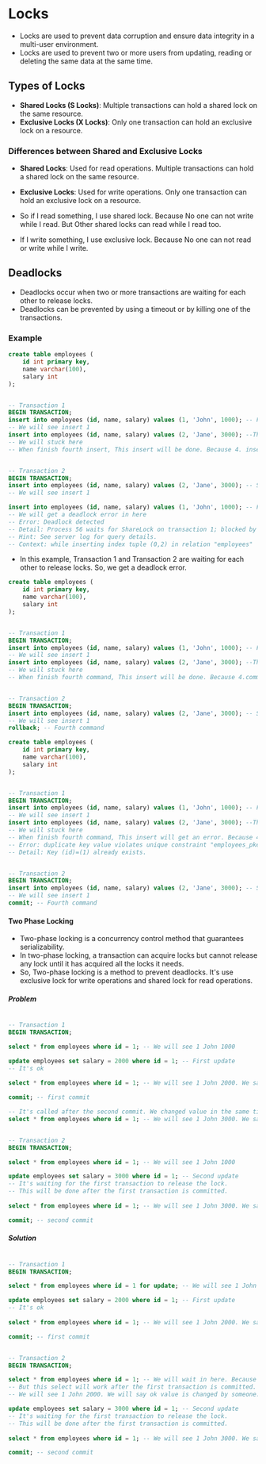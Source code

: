 # Locks
- Locks are used to prevent data corruption and ensure data integrity in a multi-user environment.
- Locks are used to prevent two or more users from updating, reading or deleting the same data at the same time.

## Types of Locks
- **Shared Locks (S Locks)**: Multiple transactions can hold a shared lock on the same resource.
- **Exclusive Locks (X Locks)**: Only one transaction can hold an exclusive lock on a resource.

### Differences between Shared and Exclusive Locks
- **Shared Locks**: Used for read operations. Multiple transactions can hold a shared lock on the same resource.
- **Exclusive Locks**: Used for write operations. Only one transaction can hold an exclusive lock on a resource.

- So if I read something, I use shared lock. Because No one can not write while I read. But Other shared locks can read while I read too.
- If I write something, I use exclusive lock. Because No one can not read or write while I write.

## Deadlocks
- Deadlocks occur when two or more transactions are waiting for each other to release locks.
- Deadlocks can be prevented by using a timeout or by killing one of the transactions.

### Example

```sql
create table employees (
    id int primary key,
    name varchar(100),
    salary int
);


-- Transaction 1
BEGIN TRANSACTION;
insert into employees (id, name, salary) values (1, 'John', 1000); -- First insert
-- We will see insert 1
insert into employees (id, name, salary) values (2, 'Jane', 3000); --Third insert
-- We will stuck here
-- When finish fourth insert, This insert will be done. Because 4. insert will be fail and transaction will be rollback.


-- Transaction 2
BEGIN TRANSACTION;
insert into employees (id, name, salary) values (2, 'Jane', 3000); -- Second insert
-- We will see insert 1

insert into employees (id, name, salary) values (1, 'John', 1000); -- Fourth insert
-- We will get a deadlock error in here
-- Error: Deadlock detected
-- Detail: Process 56 waits for ShareLock on transaction 1; blocked by process 55.
-- Hint: See server log for query details.
-- Context: while inserting index tuple (0,2) in relation "employees"

```

- In this example, Transaction 1 and Transaction 2 are waiting for each other to release locks. So, we get a deadlock error.

```sql
create table employees (
    id int primary key,
    name varchar(100),
    salary int
);


-- Transaction 1
BEGIN TRANSACTION;
insert into employees (id, name, salary) values (1, 'John', 1000); -- First insert
-- We will see insert 1
insert into employees (id, name, salary) values (2, 'Jane', 3000); --Third insert
-- We will stuck here
-- When finish fourth command, This insert will be done. Because 4.command will get back all changes.


-- Transaction 2
BEGIN TRANSACTION;
insert into employees (id, name, salary) values (2, 'Jane', 3000); -- Second insert
-- We will see insert 1
rollback; -- Fourth command
```

```sql
create table employees (
    id int primary key,
    name varchar(100),
    salary int
);


-- Transaction 1
BEGIN TRANSACTION;
insert into employees (id, name, salary) values (1, 'John', 1000); -- First insert
-- We will see insert 1
insert into employees (id, name, salary) values (2, 'Jane', 3000); --Third insert
-- We will stuck here
-- When finish fourth command, This insert will get an error. Because 4.command will commit all changes.
-- Error: duplicate key value violates unique constraint "employees_pkey"
-- Detail: Key (id)=(1) already exists.


-- Transaction 2
BEGIN TRANSACTION;
insert into employees (id, name, salary) values (2, 'Jane', 3000); -- Second insert
-- We will see insert 1
commit; -- Fourth command
```

#### Two Phase Locking
- Two-phase locking is a concurrency control method that guarantees serializability.
- In two-phase locking, a transaction can acquire locks but cannot release any lock until it has acquired all the locks it needs.
- So, Two-phase locking is a method to prevent deadlocks. It's use exclusive lock for write operations and shared lock for read operations.

##### Problem

```sql

-- Transaction 1
BEGIN TRANSACTION;

select * from employees where id = 1; -- We will see 1 John 1000

update employees set salary = 2000 where id = 1; -- First update
-- It's ok
                                                 
select * from employees where id = 1; -- We will see 1 John 2000. We say, yes everything is ok.                                         

commit; -- first commit

-- It's called after the second commit. We changed value in the same time. I control value and i see the value is changed.
select * from employees where id = 1; -- We will see 1 John 3000. We say, yes everything is ok.


-- Transaction 2
BEGIN TRANSACTION;

select * from employees where id = 1; -- We will see 1 John 1000

update employees set salary = 3000 where id = 1; -- Second update
-- It's waiting for the first transaction to release the lock.
-- This will be done after the first transaction is committed.
                                                 
select * from employees where id = 1; -- We will see 1 John 3000. We say, yes everything is ok.

commit; -- second commit
```

##### Solution
```sql

-- Transaction 1
BEGIN TRANSACTION;

select * from employees where id = 1 for update; -- We will see 1 John 1000. But I locked the rows with exclusive lock. So, no one can not read or write this row.

update employees set salary = 2000 where id = 1; -- First update
-- It's ok
                                                 
select * from employees where id = 1; -- We will see 1 John 2000. We say, yes everything is ok.                                         

commit; -- first commit


-- Transaction 2
BEGIN TRANSACTION;

select * from employees where id = 1; -- We will wait in here. Because transaction 1 locked the row with exclusive lock. So, we can not read or write this row.
-- But this select will work after the first transaction is committed.
-- We will see 1 John 2000. We will say ok value is changed by someone. Don't change or change.

update employees set salary = 3000 where id = 1; -- Second update
-- It's waiting for the first transaction to release the lock.
-- This will be done after the first transaction is committed.
                                                 
select * from employees where id = 1; -- We will see 1 John 3000. We say, yes everything is ok.

commit; -- second commit
```